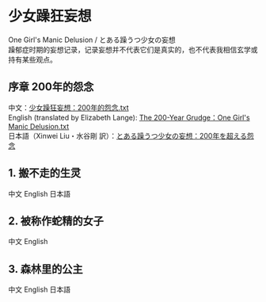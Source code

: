 # 少女躁狂妄想 
One Girl's Manic Delusion / とある躁うつ少女の妄想  
躁郁症时期的妄想记录，记录妄想并不代表它们是真实的，也不代表我相信玄学或持有某些观点。
## 序章 200年的怨念
中文：[少女躁狂妄想：200年的怨念.txt](https://github.com/SnowyYANG/TongLingHime/blob/master/%E5%B0%91%E5%A5%B3%E8%BA%81%E7%8B%82%E5%A6%84%E6%83%B3%EF%BC%9A200%E5%B9%B4%E7%9A%84%E6%80%A8%E5%BF%B5.txt)  
English (translated by Elizabeth Lange): [The 200-Year Grudge：One Girl's Manic Delusion.txt](https://github.com/SnowyYANG/TongLingHime/blob/master/The%20200-Year%20Grudge%EF%BC%9AOne%20Girl's%20Manic%20Delusion.txt)  
日本語（Xinwei Liu・水谷剛 訳）：[とある躁うつ少女の妄想：200年を超える怨念](https://github.com/SnowyYANG/TongLingHime/blob/master/%E3%81%A8%E3%81%82%E3%82%8B%E8%BA%81%E3%81%86%E3%81%A4%E5%B0%91%E5%A5%B3%E3%81%AE%E5%A6%84%E6%83%B3%EF%BC%9A200%E5%B9%B4%E3%82%92%E8%B6%85%E3%81%88%E3%82%8B%E6%80%A8%E5%BF%B5.txt)
## 1. 搬不走的生灵
中文 English 日本語
## 2. 被称作蛇精的女子
中文 English
## 3. 森林里的公主
中文 English 日本語
